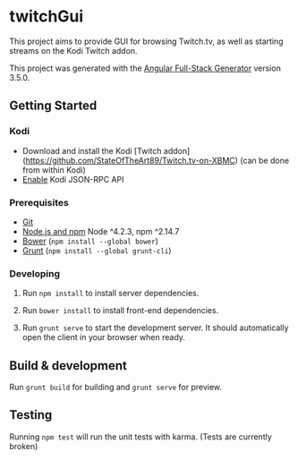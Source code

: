 # twitchGui

This project aims to provide GUI for browsing Twitch.tv, as well as starting streams on the Kodi Twitch addon.

This project was generated with the [Angular Full-Stack Generator](https://github.com/DaftMonk/generator-angular-fullstack) version 3.5.0.

## Getting Started

### Kodi

- Download and install the Kodi [Twitch addon] (https://github.com/StateOfTheArt89/Twitch.tv-on-XBMC) (can be done from within Kodi)
- [Enable](http://kodi.wiki/view/Webserver#Enabling_the_webserver) Kodi JSON-RPC API

### Prerequisites

- [Git](https://git-scm.com/)
- [Node.js and npm](nodejs.org) Node ^4.2.3, npm ^2.14.7
- [Bower](bower.io) (`npm install --global bower`)
- [Grunt](http://gruntjs.com/) (`npm install --global grunt-cli`)

### Developing

1. Run `npm install` to install server dependencies.

2. Run `bower install` to install front-end dependencies.

3. Run `grunt serve` to start the development server. It should automatically open the client in your browser when ready.

## Build & development

Run `grunt build` for building and `grunt serve` for preview.

## Testing

Running `npm test` will run the unit tests with karma. (Tests are currently broken)
